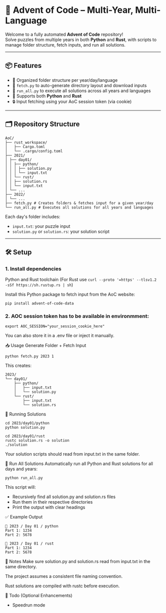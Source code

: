 # 🎄 Advent of Code – Multi-Year, Multi-Language

Welcome to a fully automated **Advent of Code** repository!  
Solve puzzles from multiple years in both **Python** and **Rust**, with scripts to manage folder structure, fetch inputs, and run all solutions.

---

## 📦 Features

- 📁 Organized folder structure per year/day/language  
- 🤖 `fetch.py` to auto-generate directory layout and download inputs  
- 🚀 `run_all.py` to execute all solutions across all years and languages  
- 🧪 Supports both **Python** and **Rust**  
- 🔒 Input fetching using your AoC session token (via cookie)

---

## 🗂️ Repository Structure
```
AoC/
├── rust_workspace/
│   ├── Cargo.toml
│   └── .cargo/config.toml
├── 2021/
│ ├── day01/
│ │ ├── python/
│ │ │ ├── solution.py
│ │ │ └── input.txt
│ │ └── rust/
│ │ ├── solution.rs
│ │ └── input.txt
│ └── ...
├── 2022/
│ └── ...
├── fetch.py # Creates folders & fetches input for a given year/day
└── run_all.py # Executes all solutions for all years and languages
````

Each day's folder includes:
- `input.txt`: your puzzle input  
- `solution.py` or `solution.rs`: your solution script

---

## 🛠️ Setup

### 1. Install dependencies
Python and Rust toolchain (For Rust use ```curl --proto '=https' --tlsv1.2 -sSf https://sh.rustup.rs | sh```)

Install this Python package to fetch input from the AoC website:

```bash
pip install advent-of-code-data
```

### 2. AOC session token has to be available in environmment:
```
export AOC_SESSION="your_session_cookie_here"
```
You can also store it in a .env file or inject it manually.

📥 Usage
Generate Folder + Fetch Input
```
python fetch.py 2023 1
```
This creates:

```
2023/
└── day01/
    ├── python/
    │   ├── input.txt
    │   └── solution.py
    └── rust/
        ├── input.txt
        └── solution.rs
```

🚀 Running Solutions
```
cd 2023/day01/python
python solution.py
```

```
cd 2023/day01/rust
rustc solution.rs -o solution
./solution
```

Your solution scripts should read from input.txt in the same folder.

🔁 Run All Solutions
Automatically run all Python and Rust solutions for all days and years:

```
python run_all.py
```

This script will:

- Recursively find all solution.py and solution.rs files
- Run them in their respective directories
- Print the output with clear headings

✅ Example Output
```
📅 2023 / Day 01 / python
Part 1: 1234
Part 2: 5678

📅 2023 / Day 01 / rust
Part 1: 1234
Part 2: 5678
```

📌 Notes
Make sure solution.py and solution.rs read from input.txt in the same directory.

The project assumes a consistent file naming convention.

Rust solutions are compiled with rustc before execution.

🎯 Todo (Optional Enhancements)
 - Speedrun mode
